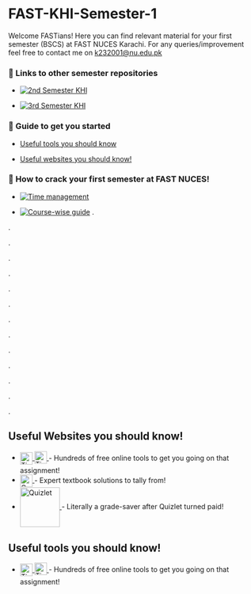 
# FAST-KHI-Semester-1

Welcome FASTians! Here you can find relevant material for your first semester (BSCS) at FAST NUCES Karachi. For any queries/improvement feel free to contact me on k232001@nu.edu.pk 





### 🔗 Links to other semester repositories
- [![2nd Semester KHI]()](https://github.com/MuxammilSidd/FAST-KHI-Semester-2)

- [![3rd Semester KHI]()](https://github.com/MuxammilSidd/FAST-KHI-Semester-3)

### 🔗 Guide to get you started
- [Useful tools you should know](#useful-tools-you-should-know)

- [Useful websites you should know!](#useful-websites-you-should-know)


### 🔗 How to crack your first semester at FAST NUCES!
- [![Time management]()]()

- [![Course-wise guide]()]()
.

.

.

.

.

.

.

.

.

.

.

.

.

.


## Useful Websites you should know!
- <a href="https://tinywow.com/">
    <img src="https://tinywow.com/v3/img/favicon-tinywow.svg" alt="TinyWow Favicon" width="25" height="25" style="vertical-align:middle; margin-bottom: 1px; text-decoration:none; border:none;">
    <img src="https://tinywow.com/v3/img/logo.svg" alt="TinyWow Text" height="25" style="vertical-align:middle; margin-bottom: 5px; text-decoration:none; border:none;">
  </a> - Hundreds of free online tools to get you going on that assignment!

- <a href="https://quizlet.com/">
    <img src="http://www.w3.org/2000/svg" alt="Quizlet" width="25" height="25" style="vertical-align:middle; margin-bottom: 1px; text-decoration:none; border:none;">
  </a> - Expert textbook solutions to tally from!

- <a href="https://www.gradesaver.com/">
    <img src="https://www.gradesaver.com/assets/logos/head-39d3d4f4e80fb364ecbffd1884663226a1a58efa38367c551694c88c40330163.svg" alt="Quizlet" width="80" height="80" style="vertical-align:middle; margin-bottom: 1px; text-decoration:none; border:none;">
  </a> - Literally a grade-saver after Quizlet turned paid!


## Useful tools you should know!
- <a href="https://tinywow.com/">
    <img src="https://tinywow.com/v3/img/favicon-tinywow.svg" alt="TinyWow Favicon" width="25" height="25" style="vertical-align:middle; margin-bottom: 1px; text-decoration:none; border:none;">
    <img src="https://tinywow.com/v3/img/logo.svg" alt="TinyWow Text" height="25" style="vertical-align:middle; margin-bottom: 5px; text-decoration:none; border:none;">
  </a> - Hundreds of free online tools to get you going on that assignment!